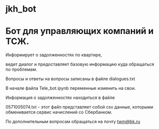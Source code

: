 # jkh_bot
# Бот для управляющих компаний и ТСЖ.

Информирует о задолженностях по квартире, 

ведет диалог и предоставляет базовую информацию куда обращаться по проблемам.

Вопросы и ответы на вопросы записаны в файле dialogues.txt

В начале файла Tele_bot.ipynb переменные изменить на свои.

Информация о задолженностях находиться в файле

0571005074.txt  - этот файл представляет собой csv данные,
которыми обменивается сервис начислений со Сбербанком.

По дополнительным вопросам обращаться на почту twm@bk.ru
